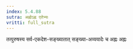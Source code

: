 ```yaml
---
index: 5.4.88
sutra: अह्नोऽह्न एतेभ्यः
vritti: full_sutra
---
```


तत्पुरुषस्य  सर्व-एकदेश-सङ्ख्यातात्  सङ्ख्या-अव्ययादेः च अह्नः अह्नः